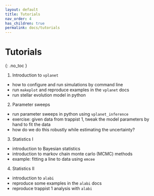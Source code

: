 ```yaml
---
layout: default
title: Tutorials
nav_order: 4
has_children: true
permalink: docs/tutorials
---
```


# Tutorials
{: .no_toc }


1. Introduction to `vplanet` 
- how to configure and run simulations by command line
- run `makeplot` and reproduce examples in the `vplanet` docs
- run stellar evolution model in python

2. Parameter sweeps 
- run parameter sweeps in python using `vplanet_inference`
- exercise: given data from trappist 1, tweak the model parameters by hand to fit the data 
- how do we do this robustly while estimating the uncertainty?

3. Statistics I
- introduction to Bayesian statistics 
- introduction to markov chain monte carlo (MCMC) methods
- example: fitting a line to data using `emcee`

4. Statistics II
- introduction to `alabi` 
- reproduce some examples in the `alabi` docs
- reproduce trappist 1 analysis with `alabi`